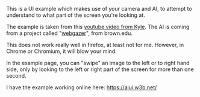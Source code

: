 This is a UI example which makes use of your camera and AI, to attempt to understand to what part of the screen you're looking at.

The example is taken from this [youtube video from Kyle](https://www.youtube.com/watch?v=6s2Ug-eVpVc). The AI is coming from a project called "[webgazer](https://webgazer.cs.brown.edu/)", from brown.edu.

This does not work really well in firefox, at least not for me. However, in Chrome or Chromium, it will blow your mind.

In the example page, you can "swipe" an image to the left or to right hand side, only by looking to the left or right part of the screen for more than one second.

I have the example working online here: https://aiui.w3b.net/
